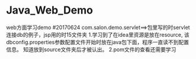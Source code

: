 # Java_Web_Demo
web方面学习demo
#20170624
com.salon.demo.servlet==>包里写的时servlet连接db的例子，jsp用的时15文件夹
1.学习到了在idea里资源是放在resource, 该dbconfig.properties参数配置文件开始时放在java包下面，程序一直读不到配置信息。
知道放到source文件夹后才被认出。
2.pom文件的查看还需要学习
